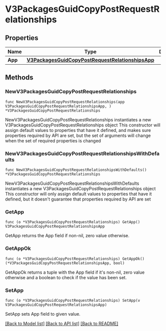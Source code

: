 # V3PackagesGuidCopyPostRequestRelationships

## Properties

Name | Type | Description | Notes
------------ | ------------- | ------------- | -------------
**App** | [**V3PackagesGuidCopyPostRequestRelationshipsApp**](V3PackagesGuidCopyPostRequestRelationshipsApp.md) |  | 

## Methods

### NewV3PackagesGuidCopyPostRequestRelationships

`func NewV3PackagesGuidCopyPostRequestRelationships(app V3PackagesGuidCopyPostRequestRelationshipsApp, ) *V3PackagesGuidCopyPostRequestRelationships`

NewV3PackagesGuidCopyPostRequestRelationships instantiates a new V3PackagesGuidCopyPostRequestRelationships object
This constructor will assign default values to properties that have it defined,
and makes sure properties required by API are set, but the set of arguments
will change when the set of required properties is changed

### NewV3PackagesGuidCopyPostRequestRelationshipsWithDefaults

`func NewV3PackagesGuidCopyPostRequestRelationshipsWithDefaults() *V3PackagesGuidCopyPostRequestRelationships`

NewV3PackagesGuidCopyPostRequestRelationshipsWithDefaults instantiates a new V3PackagesGuidCopyPostRequestRelationships object
This constructor will only assign default values to properties that have it defined,
but it doesn't guarantee that properties required by API are set

### GetApp

`func (o *V3PackagesGuidCopyPostRequestRelationships) GetApp() V3PackagesGuidCopyPostRequestRelationshipsApp`

GetApp returns the App field if non-nil, zero value otherwise.

### GetAppOk

`func (o *V3PackagesGuidCopyPostRequestRelationships) GetAppOk() (*V3PackagesGuidCopyPostRequestRelationshipsApp, bool)`

GetAppOk returns a tuple with the App field if it's non-nil, zero value otherwise
and a boolean to check if the value has been set.

### SetApp

`func (o *V3PackagesGuidCopyPostRequestRelationships) SetApp(v V3PackagesGuidCopyPostRequestRelationshipsApp)`

SetApp sets App field to given value.



[[Back to Model list]](../README.md#documentation-for-models) [[Back to API list]](../README.md#documentation-for-api-endpoints) [[Back to README]](../README.md)


